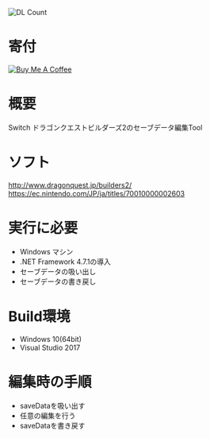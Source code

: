 ![DL Count](https://img.shields.io/github/downloads/turtle-insect/DQB2/total.svg)

# 寄付
<a href="https://www.buymeacoffee.com/06yi7RLlT" target="_blank"><img src="https://www.buymeacoffee.com/assets/img/custom_images/black_img.png" alt="Buy Me A Coffee" style="height: auto !important;width: auto !important;" ></a>


# 概要
Switch ドラゴンクエストビルダーズ2のセーブデータ編集Tool

# ソフト
http://www.dragonquest.jp/builders2/  
https://ec.nintendo.com/JP/ja/titles/70010000002603

# 実行に必要
* Windows マシン
* .NET Framework 4.7.1の導入
* セーブデータの吸い出し
* セーブデータの書き戻し

# Build環境
* Windows 10(64bit)
* Visual Studio 2017

# 編集時の手順
* saveDataを吸い出す
* 任意の編集を行う
* saveDataを書き戻す
